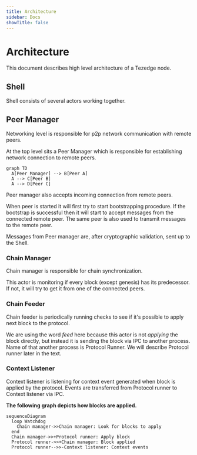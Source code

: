 ```yaml
---
title: Architecture
sidebar: Docs
showTitle: false
---
```


# Architecture

This document describes high level architecture of a Tezedge node.

## Shell

Shell consists of several actors working together.

## Peer Manager

Networking level is responsible for p2p network communication with remote peers.

At the top level sits a Peer Manager which is responsible for establishing network connection to remote peers.

```mermaid
graph TD
  A[Peer Manager] --> B[Peer A]
  A --> C[Peer B]
  A --> D[Peer C]
```

Peer manager also accepts incoming connection from remote peers.

When peer is started it will first try to start bootstrapping procedure. If the bootstrap is successful then it will
start to accept messages from the connected remote peer. The same peer is also used to transmit messages to the remote peer.

Messages from Peer manager are, after cryptographic validation, sent up to the Shell.

### Chain Manager

Chain manager is responsible for chain synchronization.

This actor is monitoring if every block (except genesis) has its predecessor. If not, it will try to get it from one of
the connected peers.


### Chain Feeder

Chain feeder is periodically running checks to see if it's possible to apply next block to the protocol.

We are using the word _feed_ here because this actor is not _applying_ the block directly, but instead it is sending
the block via IPC to another process. Name of that  another process is Protocol Runner.
We will describe Protocol runner later in the text.

### Context Listener

Context listener is listening for context event generated when block is applied by the protocol.
Events are transferred from Protocol runner to Context listener via IPC.

**The following graph depicts how blocks are applied.**

```mermaid
sequenceDiagram
  loop Watchdog
    Chain manager->>Chain manager: Look for blocks to apply
  end
  Chain manager->>+Protocol runner: Apply block
  Protocol runner->>+Chain manager: Block applied
  Protocol runner-->>-Context listener: Context events
```